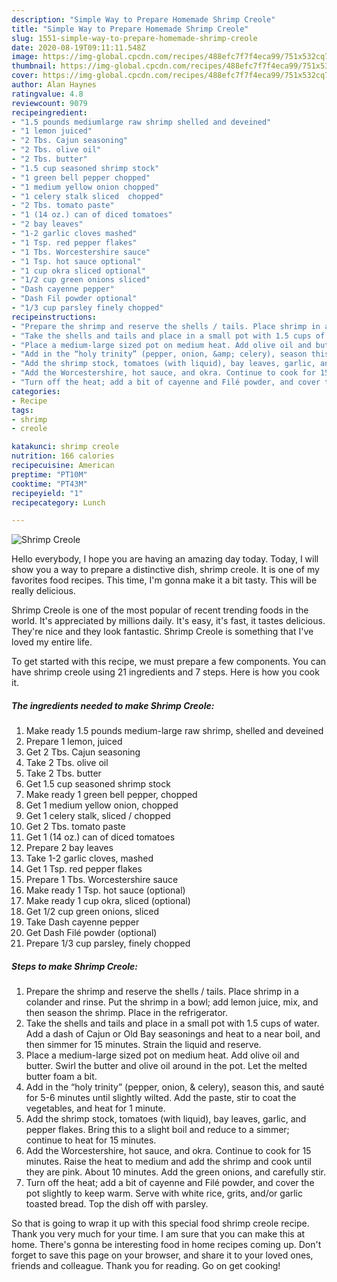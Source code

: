 ```yaml
---
description: "Simple Way to Prepare Homemade Shrimp Creole"
title: "Simple Way to Prepare Homemade Shrimp Creole"
slug: 1551-simple-way-to-prepare-homemade-shrimp-creole
date: 2020-08-19T09:11:11.548Z
image: https://img-global.cpcdn.com/recipes/488efc7f7f4eca99/751x532cq70/shrimp-creole-recipe-main-photo.jpg
thumbnail: https://img-global.cpcdn.com/recipes/488efc7f7f4eca99/751x532cq70/shrimp-creole-recipe-main-photo.jpg
cover: https://img-global.cpcdn.com/recipes/488efc7f7f4eca99/751x532cq70/shrimp-creole-recipe-main-photo.jpg
author: Alan Haynes
ratingvalue: 4.8
reviewcount: 9079
recipeingredient:
- "1.5 pounds mediumlarge raw shrimp shelled and deveined"
- "1 lemon juiced"
- "2 Tbs. Cajun seasoning"
- "2 Tbs. olive oil"
- "2 Tbs. butter"
- "1.5 cup seasoned shrimp stock"
- "1 green bell pepper chopped"
- "1 medium yellow onion chopped"
- "1 celery stalk sliced  chopped"
- "2 Tbs. tomato paste"
- "1 (14 oz.) can of diced tomatoes"
- "2 bay leaves"
- "1-2 garlic cloves mashed"
- "1 Tsp. red pepper flakes"
- "1 Tbs. Worcestershire sauce"
- "1 Tsp. hot sauce optional"
- "1 cup okra sliced optional"
- "1/2 cup green onions sliced"
- "Dash cayenne pepper"
- "Dash Fil powder optional"
- "1/3 cup parsley finely chopped"
recipeinstructions:
- "Prepare the shrimp and reserve the shells / tails. Place shrimp in a colander and rinse. Put the shrimp in a bowl; add lemon juice, mix, and then season the shrimp. Place in the refrigerator."
- "Take the shells and tails and place in a small pot with 1.5 cups of water. Add a dash of Cajun or Old Bay seasonings and heat to a near boil, and then simmer for 15 minutes. Strain the liquid and reserve."
- "Place a medium-large sized pot on medium heat. Add olive oil and butter. Swirl the butter and olive oil around in the pot. Let the melted butter foam a bit."
- "Add in the “holy trinity” (pepper, onion, &amp; celery), season this, and sauté for 5-6 minutes until slightly wilted. Add the paste, stir to coat the vegetables, and heat for 1 minute."
- "Add the shrimp stock, tomatoes (with liquid), bay leaves, garlic, and pepper flakes. Bring this to a slight boil and reduce to a simmer; continue to heat for 15 minutes."
- "Add the Worcestershire, hot sauce, and okra. Continue to cook for 15 minutes. Raise the heat to medium and add the shrimp and cook until they are pink. About 10 minutes. Add the green onions, and carefully stir."
- "Turn off the heat; add a bit of cayenne and Filé powder, and cover the pot slightly to keep warm. Serve with white rice, grits, and/or garlic toasted bread. Top the dish off with parsley."
categories:
- Recipe
tags:
- shrimp
- creole

katakunci: shrimp creole 
nutrition: 166 calories
recipecuisine: American
preptime: "PT10M"
cooktime: "PT43M"
recipeyield: "1"
recipecategory: Lunch

---
```



![Shrimp Creole](https://img-global.cpcdn.com/recipes/488efc7f7f4eca99/751x532cq70/shrimp-creole-recipe-main-photo.jpg)

Hello everybody, I hope you are having an amazing day today. Today, I will show you a way to prepare a distinctive dish, shrimp creole. It is one of my favorites food recipes. This time, I'm gonna make it a bit tasty. This will be really delicious.

Shrimp Creole is one of the most popular of recent trending foods in the world. It's appreciated by millions daily. It's easy, it's fast, it tastes delicious. They're nice and they look fantastic. Shrimp Creole is something that I've loved my entire life.




To get started with this recipe, we must prepare a few components. You can have shrimp creole using 21 ingredients and 7 steps. Here is how you cook it.

<!--inarticleads1-->

##### The ingredients needed to make Shrimp Creole:

1. Make ready 1.5 pounds medium-large raw shrimp, shelled and deveined
1. Prepare 1 lemon, juiced
1. Get 2 Tbs. Cajun seasoning
1. Take 2 Tbs. olive oil
1. Take 2 Tbs. butter
1. Get 1.5 cup seasoned shrimp stock
1. Make ready 1 green bell pepper, chopped
1. Get 1 medium yellow onion, chopped
1. Get 1 celery stalk, sliced / chopped
1. Get 2 Tbs. tomato paste
1. Get 1 (14 oz.) can of diced tomatoes
1. Prepare 2 bay leaves
1. Take 1-2 garlic cloves, mashed
1. Get 1 Tsp. red pepper flakes
1. Prepare 1 Tbs. Worcestershire sauce
1. Make ready 1 Tsp. hot sauce (optional)
1. Make ready 1 cup okra, sliced (optional)
1. Get 1/2 cup green onions, sliced
1. Take Dash cayenne pepper
1. Get Dash Filé powder (optional)
1. Prepare 1/3 cup parsley, finely chopped




<!--inarticleads2-->

##### Steps to make Shrimp Creole:

1. Prepare the shrimp and reserve the shells / tails. Place shrimp in a colander and rinse. Put the shrimp in a bowl; add lemon juice, mix, and then season the shrimp. Place in the refrigerator.
1. Take the shells and tails and place in a small pot with 1.5 cups of water. Add a dash of Cajun or Old Bay seasonings and heat to a near boil, and then simmer for 15 minutes. Strain the liquid and reserve.
1. Place a medium-large sized pot on medium heat. Add olive oil and butter. Swirl the butter and olive oil around in the pot. Let the melted butter foam a bit.
1. Add in the “holy trinity” (pepper, onion, &amp; celery), season this, and sauté for 5-6 minutes until slightly wilted. Add the paste, stir to coat the vegetables, and heat for 1 minute.
1. Add the shrimp stock, tomatoes (with liquid), bay leaves, garlic, and pepper flakes. Bring this to a slight boil and reduce to a simmer; continue to heat for 15 minutes.
1. Add the Worcestershire, hot sauce, and okra. Continue to cook for 15 minutes. Raise the heat to medium and add the shrimp and cook until they are pink. About 10 minutes. Add the green onions, and carefully stir.
1. Turn off the heat; add a bit of cayenne and Filé powder, and cover the pot slightly to keep warm. Serve with white rice, grits, and/or garlic toasted bread. Top the dish off with parsley.




So that is going to wrap it up with this special food shrimp creole recipe. Thank you very much for your time. I am sure that you can make this at home. There's gonna be interesting food in home recipes coming up. Don't forget to save this page on your browser, and share it to your loved ones, friends and colleague. Thank you for reading. Go on get cooking!
